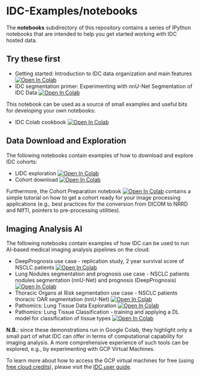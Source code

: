 # IDC-Examples/notebooks
The **notebooks** subdirectory of this repository contains a series of IPython notebooks that are intended to help you get started working with IDC hosted data.

## Try these first
* Getting started: Introduction to IDC data organization and main features [![Open In Colab](https://colab.research.google.com/assets/colab-badge.svg)](https://colab.research.google.com/github/ImagingDataCommons/IDC-Examples/blob/master/notebooks/getting_started.ipynb)
* IDC segmentation primer: Experimenting with nnU-Net Segmentation of IDC Data [![Open In Colab](https://colab.research.google.com/assets/colab-badge.svg)](https://colab.research.google.com/github/ImagingDataCommons/IDC-Examples/blob/master/notebooks/IDC_segmentation_primer.ipynb)

This notebook can be used as a source of small examples and useful bits for developing your own notebooks:
* IDC Colab cookbook [![Open In Colab](https://colab.research.google.com/assets/colab-badge.svg)](https://colab.research.google.com/github/ImagingDataCommons/IDC-Examples/blob/master/notebooks/cookbook.ipynb)

## Data Download and Exploration

The following notebooks contain examples of how to download and explore IDC cohorts:

* LIDC exploration [![Open In Colab](https://colab.research.google.com/assets/colab-badge.svg)](https://colab.research.google.com/github/ImagingDataCommons/IDC-Examples/blob/master/notebooks/LIDC_exploration.ipynb)
* Cohort download [![Open In Colab](https://colab.research.google.com/assets/colab-badge.svg)](https://colab.research.google.com/github/ImagingDataCommons/IDC-Examples/blob/master/notebooks/Cohort_download.ipynb)

Furthermore, the Cohort Preparation notebook [![Open In Colab](https://colab.research.google.com/assets/colab-badge.svg)](https://colab.research.google.com/github/ImagingDataCommons/IDC-Examples/blob/master/notebooks/cohort_preparation.ipynb) contains a simple tutorial on how to get a cohort ready for your image processing applications (e.g., best practices for the conversion from DICOM to NRRD and NIfTI, pointers to pre-processing utilities).


## Imaging Analysis AI

The following notebooks contain examples of how IDC can be used to run AI-based medical imaging analysis pipelines on the cloud:

* DeepPrognosis use case - replication study, 2 year survival score of NSCLC patients [![Open In Colab](https://colab.research.google.com/assets/colab-badge.svg)](https://colab.research.google.com/github/ImagingDataCommons/IDC-Examples/blob/master/notebooks/nsclc-radiomics/nsclc_radiomics_demo_release.ipynb)
* Lung Nodules segmentation and prognosis use case - NSCLC patients nodules segmentation (nnU-Net) and prognosis (DeepPrognosis) [![Open In Colab](https://colab.research.google.com/assets/colab-badge.svg)](https://colab.research.google.com/github/ImagingDataCommons/IDC-Examples/blob/master/notebooks/lung_nodules_demo.ipynb)
* Thoracic Organs at Risk segmentation use case - NSCLC patients thoracic OAR segmentation (nnU-Net) [![Open In Colab](https://colab.research.google.com/assets/colab-badge.svg)](https://colab.research.google.com/github/ImagingDataCommons/IDC-Examples/blob/master/notebooks/thoracic_oar_demo.ipynb)
* Pathomics: Lung Tissue Data Exploration [![Open In Colab](https://colab.research.google.com/assets/colab-badge.svg)](https://colab.research.google.com/github/ImagingDataCommons/IDC-Examples/blob/master/notebooks/pathomics/lung_cancer_cptac_DataExploration.ipynb)
* Pathomics: Lung Tissue Classification - training and applying a DL model for classification of tissue types [![Open In Colab](https://colab.research.google.com/assets/colab-badge.svg)](https://colab.research.google.com/github/ImagingDataCommons/IDC-Examples/blob/master/notebooks/pathomics/lung_cancer_cptac_TissueClassificationModel.ipynb)

**N.B.**: since these demonstrations run in Google Colab, they highlight only a small part of what IDC can offer in terms of computational capability for imaging analysis. A more comprehensive experience of such tools can be explored, e.g., by experimenting with GCP Virtual Machines.

To learn more about how to access the GCP virtual machines for free (using [free cloud credits](https://learn.canceridc.dev/introduction/requesting-gcp-cloud-credits)), please visit the [IDC user guide](https://learn.canceridc.dev/). 



